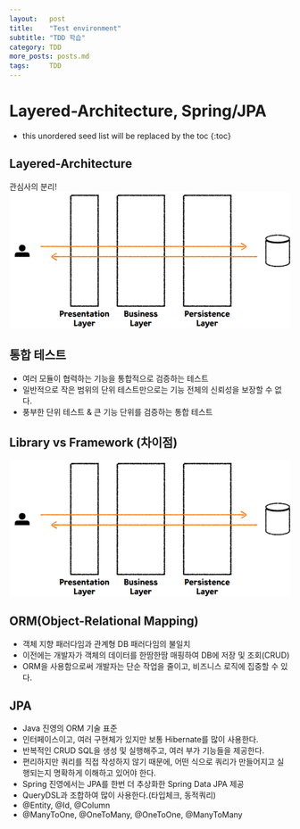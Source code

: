 ```yaml
---
layout:   post
title:    "Test environment"
subtitle: "TDD 학습"
category: TDD
more_posts: posts.md
tags:     TDD
---
```

# Layered-Architecture, Spring/JPA

<!--more-->
<!-- Table of contents -->
* this unordered seed list will be replaced by the toc
{:toc}

<!-- text -->
## Layered-Architecture
관심사의 분리!
![](/assets/img/TDD/tdd_4_1.png)

## 통합 테스트
- 여러 모듈이 협력하는 기능을 통합적으로 검증하는 테스트
- 일반적으로 작은 범위의 단위 테스트만으로는 기능 전체의 신뢰성을 보장할 수 없다.
- 풍부한 단위 테스트 & 큰 기능 단위를 검증하는 통합 테스트

## Library vs Framework (차이점)
![](/assets/img/TDD/tdd_4_1.png)

## ORM(Object-Relational Mapping)
- 객체 지향 패러다임과 관계형 DB 패러다임의 불일치
- 이전에는 개발자가 객체의 데이터를 한땀한땀 매핑하여 DB에 저장 및 조회(CRUD)
- ORM을 사용함으로써 개발자는 단순 작업을 줄이고, 비즈니스 로직에 집중할 수 있다.

## JPA
- Java 진영의 ORM 기술 표준
- 인터페이스이고, 여러 구현체가 있지만 보통 Hibernate를 많이 사용한다.
- 반복적인 CRUD SQL을 생성 및 실행해주고, 여러 부가 기능들을 제공한다.
- 편리하지만 쿼리를 직접 작성하지 않기 때문에, 어떤 식으로 쿼리가 만들어지고 실행되는지 명확하게 이해하고 있어야 한다.
- Spring 진영에서는 JPA를 한번 더 추상화한 Spring Data JPA 제공
- QueryDSL과 조합하여 많이 사용한다.(타입체크, 동적쿼리)
- @Entity, @Id, @Column
- @ManyToOne, @OneToMany, @OneToOne, @ManyToMany